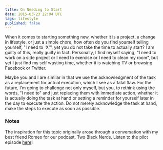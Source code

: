 ```yaml
---
title: On Needing to Start
date: 2015-03-23 22:04 UTC
tags: lifestyle
published: false
---
```


When it comes to starting something new, whether it is a project, a change in lifestyle, or just a simple chore, how often do you find yourself telling yourself, "I need to 'X'", yet you do not take the time to actually start? I am guilty of this, really guilty in fact. Personally, I find myself saying, "I need to work on a side project or I need to exercise or I need to clean my room", but yet I just find my self wasting time, whether it is watching TV or browsing Facebook or Twitter.

Maybe you and I are similar in that we use the acknowledgment of the task as a replacement for actual execution, which I see as a fatal flaw. For the future, I'm going to challenge not only myself, but you, to rethink using the words, "I need to" and just replacing them with immediate action, whether it is actually doing the task at hand or setting a reminder for yourself later in the day to execute the action. Do not merely acknowledge the task at hand, make the steps to execute as soon as possible.

### Notes

The inspiration for this topic originally arose through a conversation with my best friend Romeo for our podcast, Two Black Nerds. Listen to the pilot episode [here]()!